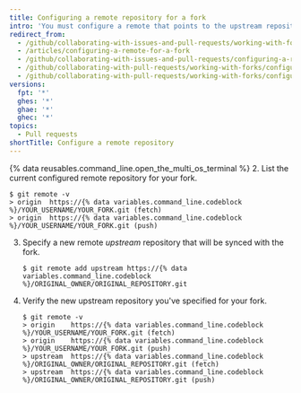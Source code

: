 ```yaml
---
title: Configuring a remote repository for a fork
intro: 'You must configure a remote that points to the upstream repository in Git to [sync changes you make in a fork](/pull-requests/collaborating-with-pull-requests/working-with-forks/syncing-a-fork) with the original repository. This also allows you to sync changes made in the original repository with the fork.'
redirect_from:
  - /github/collaborating-with-issues-and-pull-requests/working-with-forks/configuring-a-remote-for-a-fork
  - /articles/configuring-a-remote-for-a-fork
  - /github/collaborating-with-issues-and-pull-requests/configuring-a-remote-for-a-fork
  - /github/collaborating-with-pull-requests/working-with-forks/configuring-a-remote-for-a-fork
  - /github/collaborating-with-pull-requests/working-with-forks/configuring-a-remote-repository-for-a-fork
versions:
  fpt: '*'
  ghes: '*'
  ghae: '*'
  ghec: '*'
topics:
  - Pull requests
shortTitle: Configure a remote repository
---
```

{% data reusables.command_line.open_the_multi_os_terminal %}
2. List the current configured remote repository for your fork.
   ```shell
   $ git remote -v
   > origin  https://{% data variables.command_line.codeblock %}/YOUR_USERNAME/YOUR_FORK.git (fetch)
   > origin  https://{% data variables.command_line.codeblock %}/YOUR_USERNAME/YOUR_FORK.git (push)
  ```
3. Specify a new remote *upstream* repository that will be synced with the fork.
   ```shell
   $ git remote add upstream https://{% data variables.command_line.codeblock %}/ORIGINAL_OWNER/ORIGINAL_REPOSITORY.git
   ```
4. Verify the new upstream repository you've specified for your fork.
   ```shell
   $ git remote -v
   > origin    https://{% data variables.command_line.codeblock %}/YOUR_USERNAME/YOUR_FORK.git (fetch)
   > origin    https://{% data variables.command_line.codeblock %}/YOUR_USERNAME/YOUR_FORK.git (push)
   > upstream  https://{% data variables.command_line.codeblock %}/ORIGINAL_OWNER/ORIGINAL_REPOSITORY.git (fetch)
   > upstream  https://{% data variables.command_line.codeblock %}/ORIGINAL_OWNER/ORIGINAL_REPOSITORY.git (push)
   ```
